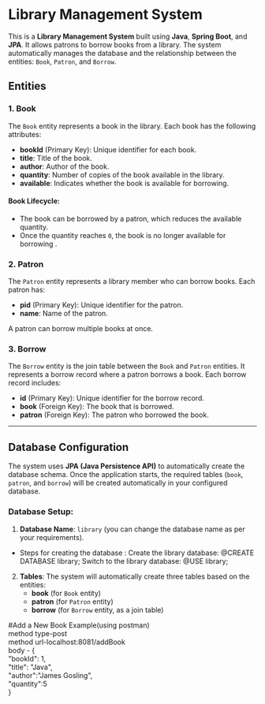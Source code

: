 # Library Management System

This is a **Library Management System** built using **Java**, **Spring Boot**, and **JPA**. It allows patrons to borrow books from a library. The system automatically manages the database and the relationship between the entities: `Book`, `Patron`, and `Borrow`.

## Entities

### 1. **Book**
The `Book` entity represents a book in the library. Each book has the following attributes:
- **bookId** (Primary Key): Unique identifier for each book.
- **title**: Title of the book.
- **author**: Author of the book.
- **quantity**: Number of copies of the book available in the library.
- **available**: Indicates whether the book is available for borrowing.

#### Book Lifecycle:
- The book can be borrowed by a patron, which reduces the available quantity.
- Once the quantity reaches `0`, the book is no longer available for borrowing .

### 2. **Patron**
The `Patron` entity represents a library member who can borrow books. Each patron has:
- **pid** (Primary Key): Unique identifier for the patron.
- **name**: Name of the patron.

A patron can borrow multiple books at once.

### 3. **Borrow**
The `Borrow` entity is the join table between the `Book` and `Patron` entities. It represents a borrow record where a patron borrows a book. Each borrow record includes:
- **id** (Primary Key): Unique identifier for the borrow record.
- **book** (Foreign Key): The book that is borrowed.
- **patron** (Foreign Key): The patron who borrowed the book.

---

## Database Configuration

The system uses **JPA (Java Persistence API)** to automatically create the database schema. Once the application starts, the required tables (`book`, `patron`, and `borrow`) will be created automatically in your configured database.

### Database Setup:

1. **Database Name**: `library` (you can change the database name as per your requirements).
* Steps for creating the database :
Create the library database:
@CREATE DATABASE library;
Switch to the library database:
@USE library;

2. **Tables**: The system will automatically create three tables based on the entities: 
    - **book** (for `Book` entity)
    - **patron** (for `Patron` entity)
    - **borrow** (for `Borrow` entity, as a join table)
      
#Add a New Book Example(using postman) <br>
method type-post <br>
method url-localhost:8081/addBook  <br>
body - {   <br>
        "bookId": 1,   <br>
        "title": "Java",   <br>
        "author":"James Gosling",   <br>
        "quantity":5   <br>
    }




